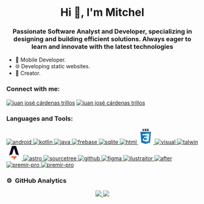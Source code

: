 <h1 align="center">Hi 👋, I'm Mitchel</h1>

<h3 align="center">Passionate Software Analyst and Developer, specializing in designing and building efficient solutions. Always eager to learn and innovate with the latest technologies</h3>

<ul align="left">
  <li>🔧 Mobile Developer.</li>
  <li>🌐 Developing static websites.</li>
  <li>🎨 Creator.</li>
</ul>


<h3 align="left">Connect with me:</h3>
<p align="left">
  
<a href="https://linkedin.com/in/juan josé cárdenas trillos" target="blank"><img align="center" src="https://github.com/get-icon/geticon/blob/master/icons/google-gmail.svg" alt="juan josé cárdenas trillos" height="30" width="40"/></a> 
<a href="https://linkedin.com/in/juan josé cárdenas trillos" target="blank"><img align="center" src="https://github.com/get-icon/geticon/blob/master/icons/linkedin-icon.svg" alt="juan josé cárdenas trillos" height="30" width="40" /></a>
</p>

<h3 align="left">Languages and Tools:</h3>
<p align="left"> 

<a href="https://developer.android.com" target="_blank" rel="noreferrer"> 
  <img src="https://www.vectorlogo.zone/logos/android/android-icon.svg" alt="android" width="40" height="40"/> 
</a>

<a href="https://www.java.com" target="_blank" rel="noreferrer"> 
  <img src="https://github.com/get-icon/geticon/blob/master/icons/kotlin.svg" alt="kotlin" width="40" height="40"/> 
</a>

<a href="https://www.java.com" target="_blank" rel="noreferrer"> 
  <img src="https://www.vectorlogo.zone/logos/java/java-icon.svg" alt="java" width="40" height="40"/> 
</a>

<a href="https://www.java.com" target="_blank" rel="noreferrer"> 
  <img src="https://www.vectorlogo.zone/logos/firebase/firebase-icon.svg" alt="frebase" width="40" height="40"/> 
</a>

<a href="https://www.java.com" target="_blank" rel="noreferrer"> 
  <img src="https://www.vectorlogo.zone/logos/sqlite/sqlite-icon.svg" alt="sqlite" width="40" height="40"/> 
</a>

<a href="https://www.java.com" target="_blank" rel="noreferrer"> 
  <img src="https://www.vectorlogo.zone/logos/w3_html5/w3_html5-icon.svg" alt="html" width="40" height="40"/> 
</a>

<a href="https://www.java.com" target="_blank" rel="noreferrer"> 
  <img src="https://raw.githubusercontent.com/devicons/devicon/master/icons/css3/css3-original-wordmark.svg" alt="css" width="40" height="40"/> 
</a>

<a href="https://www.java.com" target="_blank" rel="noreferrer"> 
  <img src="https://github.com/get-icon/geticon/blob/master/icons/visual-studio.svg" alt="visual" width="40" height="40"/> 
</a>

<a href="https://www.java.com" target="_blank" rel="noreferrer"> 
  <img src="https://www.vectorlogo.zone/logos/tailwindcss/tailwindcss-icon.svg" alt="talwin" width="40" height="40"/> 
</a>

<a href="https://www.java.com" target="_blank" rel="noreferrer"> 
  <img src="https://github.com/actions/starter-workflows/blob/main/icons/astro.svg" alt="astro" width="40" height="40"/> 
</a>

<a href="https://www.java.com" target="_blank" rel="noreferrer"> 
  <img src="https://www.vectorlogo.zone/logos/git-scm/git-scm-icon.svg" alt="astro" width="40" height="40"/> 
</a>

<a href="https://www.java.com" target="_blank" rel="noreferrer"> 
  <img src="https://github.com/get-icon/geticon/blob/master/icons/sourcetree.svg" alt="sourcetree" width="40" height="40"/> 
</a>

<a href="https://www.java.com" target="_blank" rel="noreferrer"> 
  <img src="https://github.com/get-icon/geticon/blob/master/icons/github-icon.svg" alt="github" width="40" height="40"/> 
</a>

<a href="https://www.java.com" target="_blank" rel="noreferrer"> 
  <img src="https://github.com/get-icon/geticon/blob/master/icons/figma.svg" alt="figma" width="40" height="40"/> 
</a>

<a href="https://www.java.com" target="_blank" rel="noreferrer"> 
  <img src="https://github.com/get-icon/geticon/blob/master/icons/adobe-illustrator.svg" alt="ilustraitor" width="40" height="40"/> 
</a>

<a href="https://www.java.com" target="_blank" rel="noreferrer"> 
  <img src="https://github.com/get-icon/geticon/blob/master/icons/adobe-after_effects.svg" alt="after" width="40" height="40"/> 
</a>

<a href="https://www.java.com" target="_blank" rel="noreferrer"> 
  <img src="https://github.com/get-icon/geticon/blob/master/icons/adobe-photoshop.svg" alt="premir-pro" width="40" height="40"/> 
</a>

<a href="https://www.java.com" target="_blank" rel="noreferrer"> 
  <img src="https://github.com/get-icon/geticon/blob/master/icons/adobe-premiere_pro.svg" alt="premir-pro" width="40" height="40"/> 
</a>

</p>

### ⚙️ &nbsp;GitHub Analytics

<p align="center">
<a href="https://github.com/ilcardenasa">
  <img height="180em" src="https://github-readme-stats-eight-theta.vercel.app/api?username=dev-ilcardenasa&show_icons=true&theme=algolia&include_all_commits=true&count_private=true"/>
  <img height="180em" src="https://github-readme-stats-eight-theta.vercel.app/api/top-langs/?username=dev-ilcardenasa&layout=compact&langs_count=8&theme=algolia"/>
</a>
</p>
